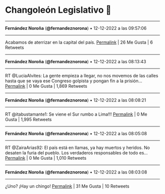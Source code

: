 # Changoleón Legislativo 🙈
*****
**Fernández Noroña** (**@fernandeznorona**) • 12-12-2022 a las 09:57:06
*****
Acabamos de aterrizar en la capital del país.
[Permalink](https://twitter.com/fernandeznorona/status/1602361916889800705) | 26 Me Gusta | 6 Retweets
*****
**Fernández Noroña** (**@fernandeznorona**) • 12-12-2022 a las 08:13:43
*****
RT @LuciaAlvites: La gente empieza a llegar, no nos movemos de las calles hasta que se vaya ese Congreso golpista y pongan fin a la prisión…
[Permalink](https://twitter.com/fernandeznorona/status/1602335900922703873) | 0 Me Gusta | 1,869 Retweets
*****
**Fernández Noroña** (**@fernandeznorona**) • 12-12-2022 a las 08:08:21
*****
RT @itabustamante1: Se viene el Sur rumbo a Lima!!!
[Permalink](https://twitter.com/fernandeznorona/status/1602334548980801537) | 0 Me Gusta | 1,995 Retweets
*****
**Fernández Noroña** (**@fernandeznorona**) • 12-12-2022 a las 08:05:08
*****
RT @ZairaArias92: El país está en llamas, ya hay muertos y heridos. No desaten la furia del pueblo. 
Los verdaderos responsables de todo es…
[Permalink](https://twitter.com/fernandeznorona/status/1602333739689934849) | 0 Me Gusta | 1,010 Retweets
*****
**Fernández Noroña** (**@fernandeznorona**) • 12-12-2022 a las 08:03:08
*****
¿Uno? ¡Hay un chingo!
[Permalink](https://twitter.com/fernandeznorona/status/1602333235903713281) | 31 Me Gusta | 10 Retweets